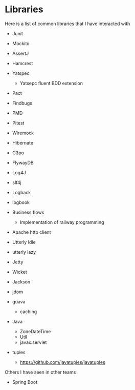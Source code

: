 # Libraries

Here is a list of common libraries that I have interacted with

- Junit
- Mockito
- AssertJ
- Hamcrest
- Yatspec
  - Yatsepc fluent BDD extension
- Pact
- Findbugs
- PMD
- Pitest
- Wiremock

- Hibernate
- C3po
- FlywayDB

- Log4J
- slf4j
- Logback
- logbook

- Business flows
  - Implementation of railway programming
- Apache http client
- Utterly Idle
- utterly lazy
- Jetty
- Wicket
- Jackson
- jdom
- guava
  - caching
- Java
  - ZoneDateTime
  - Util
  - javax.servlet
- tuples
  - https://github.com/javatuples/javatuples

Others I have seen in other teams

- Spring Boot
